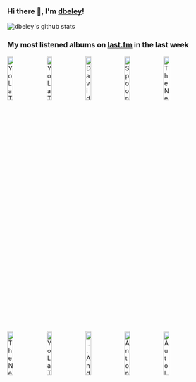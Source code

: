 ### Hi there 👋, I'm [dbeley](https://dbeley.ovh/en)!

![dbeley's github stats](https://github-readme-stats.vercel.app/api?username=dbeley)

### My most listened albums on [last.fm](https://www.last.fm/user/d_beley) in the last week

[<img src='https://lastfm.freetls.fastly.net/i/u/300x300/26b6b4826cfa3d148aa5204f950d0715.jpg' width='16%' height='16%' alt='Yo La Tengo - Sleepless Night'>](https://www.last.fm/music/yo%2bla%2btengo/sleepless%2bnight)&nbsp;
[<img src='https://lastfm.freetls.fastly.net/i/u/300x300/1f4ef1bada0a5275488e7ac72b0de407.jpg' width='16%' height='16%' alt='Yo La Tengo - Stuff Like That There'>](https://www.last.fm/music/yo%2bla%2btengo/stuff%2blike%2bthat%2bthere)&nbsp;
[<img src='https://lastfm.freetls.fastly.net/i/u/300x300/de8f0068a1dbe10c7db28950f76cbcde.png' width='16%' height='16%' alt='David Byrne - Who Has Seen the Wind?'>](https://www.last.fm/music/david%2bbyrne/who%2bhas%2bseen%2bthe%2bwind%253f)&nbsp;
[<img src='https://lastfm.freetls.fastly.net/i/u/300x300/fcfb8d508cd2910c1830b8c309855bd5.jpg' width='16%' height='16%' alt='Spoon - Lucifer On the Sofa'>](https://www.last.fm/music/spoon/lucifer%2bon%2bthe%2bsofa)&nbsp;
[<img src='https://lastfm.freetls.fastly.net/i/u/300x300/41c948bbce304e048dd7c02ec782211a.png' width='16%' height='16%' alt='The New Pornographers - Challengers'>](https://www.last.fm/music/the%2bnew%2bpornographers/challengers)&nbsp;
<br>
[<img src='https://lastfm.freetls.fastly.net/i/u/300x300/e37b9be51b549aa0ab977b94b03ae2b0.jpg' width='16%' height='16%' alt='The New Pornographers - Whiteout Conditions'>](https://www.last.fm/music/the%2bnew%2bpornographers/whiteout%2bconditions)&nbsp;
[<img src='https://lastfm.freetls.fastly.net/i/u/300x300/1003da203bd147e8b3de15903444716d.png' width='16%' height='16%' alt='Yo La Tengo - Popular Songs'>](https://www.last.fm/music/yo%2bla%2btengo/popular%2bsongs)&nbsp;
[<img src='https://lastfm.freetls.fastly.net/i/u/300x300/ec0a4fab26e842279337965c7fa8cf86.png' width='16%' height='16%' alt='...And You Will Know Us by the Trail of Dead - Source Tags & Codes'>](https://www.last.fm/music/...and%2byou%2bwill%2bknow%2bus%2bby%2bthe%2btrail%2bof%2bdead/source%2btags%2b%2526%2bcodes)&nbsp;
[<img src='https://lastfm.freetls.fastly.net/i/u/300x300/583adf79a46cf9c6fa54e350ffe73a03.jpg' width='16%' height='16%' alt='Anton Sanko - Amanda (Bande originale du film)'>](https://www.last.fm/music/anton%2bsanko/amanda%2b%2528bande%2boriginale%2bdu%2bfilm%2529)&nbsp;
[<img src='https://lastfm.freetls.fastly.net/i/u/300x300/fae93eb5ecc315aad2fa6d8f58355aee.jpg' width='16%' height='16%' alt='Autolux - Pussys Dead'>](https://www.last.fm/music/autolux/pussy%2527s%2bdead)&nbsp;
<br>
